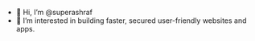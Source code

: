 - 👋 Hi, I’m @superashraf
- 👀 I’m interested in building faster,  secured user-friendly websites and apps. 


<!---
superashraf/superashraf is a ✨ special ✨ repository because its `README.md` (this file) appears on your GitHub profile.
You can click the Preview link to take a look at your changes.
--->

